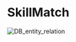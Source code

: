 # SkillMatch

![DB_entity_relation](https://user-images.githubusercontent.com/80103326/236827324-d1ce9b2d-d7b1-4709-85e1-eff72a5e0b78.png)
